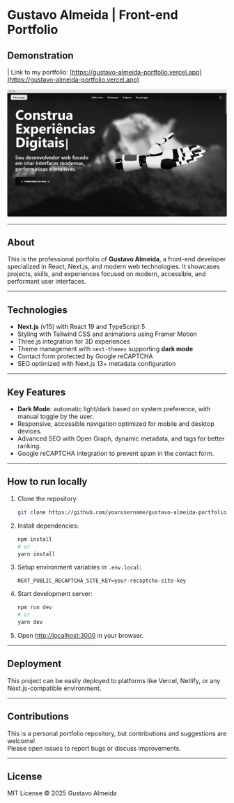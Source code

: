 
# Gustavo Almeida | Front-end Portfolio

## Demonstration

| Link to my portfolio: [https://gustavo-almeida-portfolio.vercel.app](https://gustavo-almeida-portfolio.vercel.app)

![Portfolio Demo](./public/assets/images/demos/portfolio.png)  

---

## About

This is the professional portfolio of **Gustavo Almeida**, a front-end developer specialized in React, Next.js, and modern web technologies. It showcases projects, skills, and experiences focused on modern, accessible, and performant user interfaces.

---

## Technologies

- **Next.js** (v15) with React 19 and TypeScript 5  
- Styling with Tailwind CSS and animations using Framer Motion  
- Three.js integration for 3D experiences  
- Theme management with `next-themes` supporting **dark mode**  
- Contact form protected by Google reCAPTCHA  
- SEO optimized with Next.js 13+ metadata configuration  

---

## Key Features

- **Dark Mode**: automatic light/dark based on system preference, with manual toggle by the user.   
- Responsive, accessible navigation optimized for mobile and desktop devices.  
- Advanced SEO with Open Graph, dynamic metadata, and tags for better ranking.  
- Google reCAPTCHA integration to prevent spam in the contact form.

---

## How to run locally

1. Clone the repository:  
   ```bash
   git clone https://github.com/yourusername/gustavo-almeida-portfolio.git
   ```

2. Install dependencies:  
   ```bash
   npm install
   # or
   yarn install
   ```

3. Setup environment variables in `.env.local`:  
   ```
   NEXT_PUBLIC_RECAPTCHA_SITE_KEY=your-recaptcha-site-key
   ```

4. Start development server:  
   ```bash
   npm run dev
   # or
   yarn dev
   ```

5. Open [http://localhost:3000](http://localhost:3000) in your browser.

---

## Deployment

This project can be easily deployed to platforms like Vercel, Netlify, or any Next.js-compatible environment.

---

## Contributions

This is a personal portfolio repository, but contributions and suggestions are welcome!  
Please open issues to report bugs or discuss improvements.

---

## License

MIT License © 2025 Gustavo Almeida
